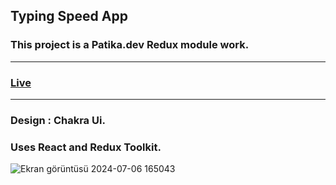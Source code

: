 ## Typing Speed App 
### This project is a Patika.dev Redux module work.
***
### [Live](https://typingspeedap.netlify.app/)
***
### Design : Chakra Ui.
### Uses React and Redux Toolkit.


![Ekran görüntüsü 2024-07-06 165043]([https://github.com/Eda-Inal/redux-typingspeed-app/assets/119332810/bb71065e-2b0c-424d-8f3c-3be0070e30bf](https://typingspeeed.netlify.app/))

